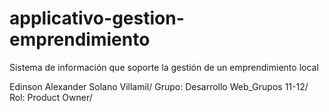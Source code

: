 # applicativo-gestion-emprendimiento
Sistema de información que soporte la gestión de un emprendimiento local

Edinson Alexander Solano Villamil/
Grupo: Desarrollo Web_Grupos 11-12/
Rol: Product Owner/
